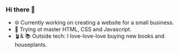 ### Hi there 👋

- 🌐 Currently working on creating a website for a small business.
- 📌 Trying ot master HTML, CSS and Javascript.
- 🪴& 📚 Outside tech: I love-love-love buying new books and houseplants.


<!--
**AnetteKy/AnetteKy** is a ✨ _special_ ✨ repository because its `README.md` (this file) appears on your GitHub profile.

Here are some ideas to get you started:

- 🔭 I’m currently working on ...
- 🌱 I’m currently learning ...
- 👯 I’m looking to collaborate on ...
- 🤔 I’m looking for help with ...
- 💬 Ask me about ...
- 📫 How to reach me: ...
- 😄 Pronouns: ...
- ⚡ Fun fact: ...
-->
